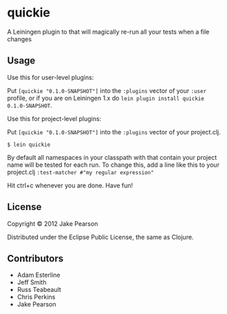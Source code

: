 # quickie

A Leiningen plugin to that will magically re-run all your tests when a file changes
## Usage

Use this for user-level plugins:

Put `[quickie "0.1.0-SNAPSHOT"]` into the `:plugins` vector of your
`:user` profile, or if you are on Leiningen 1.x do `lein plugin install
quickie 0.1.0-SNAPSHOT`.

Use this for project-level plugins:

Put `[quickie "0.1.0-SNAPSHOT"]` into the `:plugins` vector of your project.clj.

    $ lein quickie

By default all namespaces in your classpath with that contain your project name will be tested for each run.  To change this, add a line like this to your project.clj `:test-matcher #"my regular expression"`

Hit ctrl+c whenever you are done.  Have fun!

## License

Copyright © 2012 Jake Pearson

Distributed under the Eclipse Public License, the same as Clojure.

## Contributors
* Adam Esterline
* Jeff Smith
* Russ Teabeault
* Chris Perkins
* Jake Pearson
